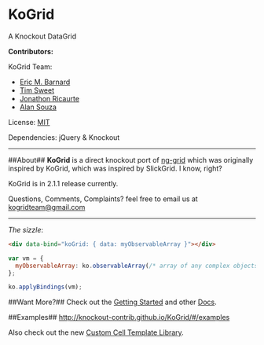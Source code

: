 # KoGrid
A Knockout DataGrid


__Contributors:__

KoGrid Team:
* [Eric M. Barnard](https://github.com/ericmbarnard)
* [Tim Sweet](http://ornerydevelopment.blogspot.com/)
* [Jonathon Ricaurte](https://github.com/jonricaurte)
* [Alan Souza](https://github.com/alansouzati)

License: [MIT](http://www.opensource.org/licenses/mit-license.php)

Dependencies: jQuery & Knockout
***
##About##
__KoGrid__ is a direct knockout port of [ng-grid](http://angular-ui.github.com/ng-grid/) which was originally inspired by KoGrid, which was inspired by SlickGrid. I know, right?

KoGrid is in 2.1.1 release currently.

Questions, Comments, Complaints? feel free to email us at kogridteam@gmail.com

***
_The sizzle_:

```html
<div data-bind="koGrid: { data: myObservableArray }"></div>
```
```javascript
var vm = {
  myObservableArray: ko.observableArray(/* array of any complex objects */)
};

ko.applyBindings(vm);
```

##Want More?##
Check out the [Getting Started](https://github.com/Knockout-Contrib/KoGrid/wiki/Getting-Started) and other [Docs](https://github.com/Knockout-Contrib/KoGrid/wiki).

##Examples##
http://knockout-contrib.github.io/KoGrid/#/examples

Also check out the new [Custom Cell Template Library](https://github.com/Knockout-Contrib/KoGrid/wiki/Cell-Template-Library).
